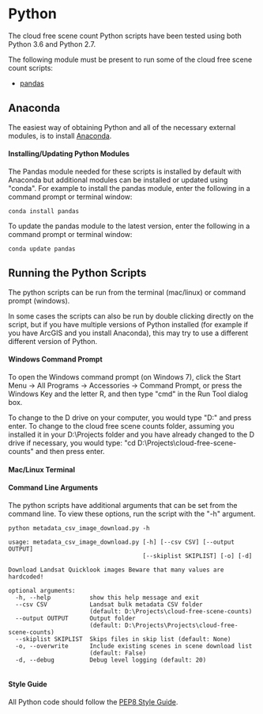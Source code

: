 # Python

The cloud free scene count Python scripts have been tested using both Python 3.6 and Python 2.7.

The following module must be present to run some of the cloud free scene count scripts:
* [pandas](http://pandas.pydata.org)

## Anaconda

The easiest way of obtaining Python and all of the necessary external modules, is to install [Anaconda](https://www.continuum.io/downloads).

#### Installing/Updating Python Modules

The Pandas module needed for these scripts is installed by default with Anaconda but additional modules can be installed or updated using "conda".  For example to install the pandas module, enter the following in a command prompt or terminal window:

```
conda install pandas
```

To update the pandas module to the latest version, enter the following in a command prompt or terminal window:

```
conda update pandas
```

## Running the Python Scripts

The python scripts can be run from the terminal (mac/linux) or command prompt (windows).

In some cases the scripts can also be run by double clicking directly on the script, but if you have multiple versions of Python installed (for example if you have ArcGIS and you install Anaconda), this may try to use a different different version of Python.

#### Windows Command Prompt

To open the Windows command prompt (on Windows 7), click the Start Menu -> All Programs -> Accessories -> Command Prompt, or press the Windows Key and the letter R, and then type "cmd" in the Run Tool dialog box.

To change to the D drive on your computer, you would type "D:" and press enter.
To change to the cloud free scene counts folder, assuming you installed it in your D:\Projects folder and you have already changed to the D drive if necessary, you would type: "cd D:\Projects\cloud-free-scene-counts" and then press enter.

#### Mac/Linux Terminal



#### Command Line Arguments

The python scripts have additional arguments that can be set from the command line.  To view these options, run the script with the "-h" argument.

```
python metadata_csv_image_download.py -h

usage: metadata_csv_image_download.py [-h] [--csv CSV] [--output OUTPUT]
                                      [--skiplist SKIPLIST] [-o] [-d]

Download Landsat Quicklook images Beware that many values are hardcoded!

optional arguments:
  -h, --help           show this help message and exit
  --csv CSV            Landsat bulk metadata CSV folder
                       (default: D:\Projects\cloud-free-scene-counts)
  --output OUTPUT      Output folder
                       (default: D:\Projects\Projects\cloud-free-scene-counts)
  --skiplist SKIPLIST  Skips files in skip list (default: None)
  -o, --overwrite      Include existing scenes in scene download list
                       (default: False)
  -d, --debug          Debug level logging (default: 20)


```

#### Style Guide
All Python code should follow the [PEP8 Style Guide](https://www.python.org/dev/peps/pep-0008/).
